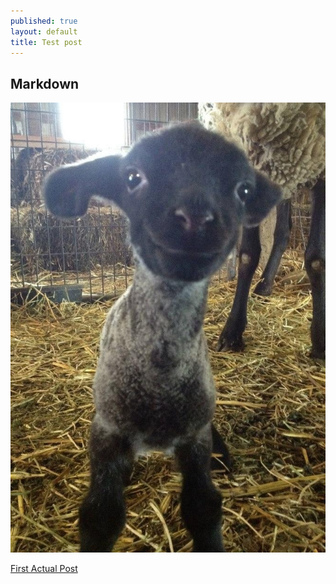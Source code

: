 ```yaml
---
published: true
layout: default
title: Test post
---
```


## Markdown


![4BPDhRM.jpg](/media/4BPDhRM.jpg)

[First Actual Post](/2013/07/03/first-actual-post/)
